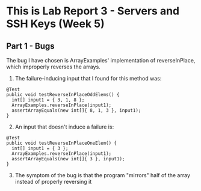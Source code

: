 # This is Lab Report 3 - Servers and SSH Keys (Week 5)

## Part 1 - Bugs
The bug I have chosen is ArrayExamples' implementation of reverseInPlace, which improperly reverses the arrays.<br/>
1. The failure-inducing input that I found for this method was:
```
@Test
public void testReverseInPlaceOddElems() {
  int[] input1 = { 3, 1, 8 };
  ArrayExamples.reverseInPlace(input1);
  assertArrayEquals(new int[]{ 8, 1, 3 }, input1);
}
```
2. An input that doesn't induce a failure is:
```
@Test
public void testReverseInPlaceOneElem() {
  int[] input1 = { 3 };
  ArrayExamples.reverseInPlace(input1);
  assertArrayEquals(new int[]{ 3 }, input1);
}
```
3. The symptom of the bug is that the program "mirrors" half of the array instead of properly reversing it
